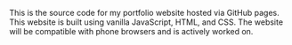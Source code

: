 This is the source code for my portfolio website hosted via GitHub pages.  This website is built using vanilla JavaScript, HTML, and CSS.  The website will be compatible with phone browsers and is actively worked on.
